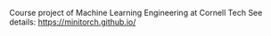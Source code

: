 Course project of Machine Learning Engineering at Cornell Tech
See details: https://minitorch.github.io/
